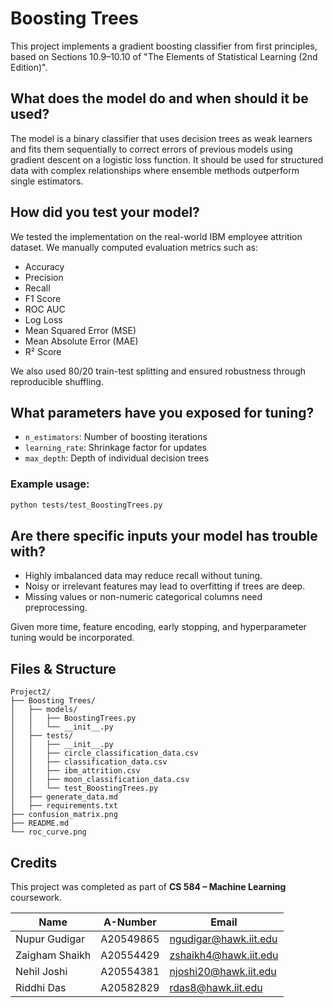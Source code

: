 
# Boosting Trees

This project implements a gradient boosting classifier from first principles, based on Sections 10.9–10.10 of "The Elements of Statistical Learning (2nd Edition)".

## What does the model do and when should it be used?

The model is a binary classifier that uses decision trees as weak learners and fits them sequentially to correct errors of previous models using gradient descent on a logistic loss function. It should be used for structured data with complex relationships where ensemble methods outperform single estimators.

## How did you test your model?

We tested the implementation on the real-world IBM employee attrition dataset. We manually computed evaluation metrics such as:
- Accuracy
- Precision
- Recall
- F1 Score
- ROC AUC
- Log Loss
- Mean Squared Error (MSE)
- Mean Absolute Error (MAE)
- R² Score

We also used 80/20 train-test splitting and ensured robustness through reproducible shuffling.

## What parameters have you exposed for tuning?

- `n_estimators`: Number of boosting iterations
- `learning_rate`: Shrinkage factor for updates
- `max_depth`: Depth of individual decision trees

### Example usage:
```bash
python tests/test_BoostingTrees.py
```

## Are there specific inputs your model has trouble with?

- Highly imbalanced data may reduce recall without tuning.
- Noisy or irrelevant features may lead to overfitting if trees are deep.
- Missing values or non-numeric categorical columns need preprocessing.

Given more time, feature encoding, early stopping, and hyperparameter tuning would be incorporated.

## Files & Structure
```
Project2/
├── Boosting Trees/
│   ├── models/
│   │   ├── BoostingTrees.py
│   │   └── __init__.py
│   ├── tests/
│   │   ├── __init__.py
│   │   ├── circle_classification_data.csv
│   │   ├── classification_data.csv
│   │   ├── ibm_attrition.csv
│   │   ├── moon_classification_data.csv
│   │   └── test_BoostingTrees.py
│   ├── generate_data.md
│   ├── requirements.txt
├── confusion_matrix.png
├── README.md
└── roc_curve.png
```

## Credits

This project was completed as part of **CS 584 – Machine Learning** coursework.

| Name              | A-Number      | Email                          |
|-------------------|---------------|--------------------------------|
| Nupur Gudigar     | A20549865     | ngudigar@hawk.iit.edu          |
| Zaigham Shaikh    | A20554429     | zshaikh4@hawk.iit.edu          |
| Nehil Joshi       | A20554381     | njoshi20@hawk.iit.edu          |
| Riddhi Das        | A20582829     | rdas8@hawk.iit.edu             |
